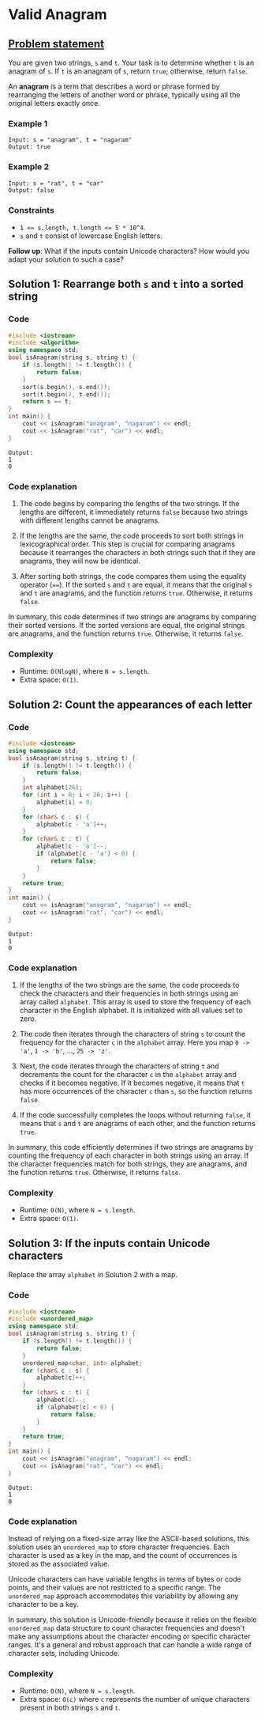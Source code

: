 # Valid Anagram

## [Problem statement](https://leetcode.com/problems/valid-anagram/)

You are given two strings, `s` and `t`. Your task is to determine whether `t` is an anagram of `s`. If `t` is an anagram of `s`, return `true`; otherwise, return `false`.

An **anagram** is a term that describes a word or phrase formed by rearranging the letters of another word or phrase, typically using all the original letters exactly once. 

### Example 1
```text
Input: s = "anagram", t = "nagaram"
Output: true
```

### Example 2
```text
Input: s = "rat", t = "car"
Output: false
``` 

### Constraints

* `1 <= s.length, t.length <= 5 * 10^4`.
* `s` and `t` consist of lowercase English letters.
 

**Follow up**: What if the inputs contain Unicode characters? How would you adapt your solution to such a case?

## Solution 1: Rearrange both `s` and `t` into a sorted string

### Code
```cpp
#include <iostream>
#include <algorithm>
using namespace std;
bool isAnagram(string s, string t) {
    if (s.length() != t.length()) {
        return false;
    }
    sort(s.begin(), s.end());
    sort(t.begin(), t.end());
    return s == t;
}
int main() {
    cout << isAnagram("anagram", "nagaram") << endl;
    cout << isAnagram("rat", "car") << endl;
}
```
```text
Output:
1
0
```

### Code explanation

1. The code begins by comparing the lengths of the two strings. If the lengths are different, it immediately returns `false` because two strings with different lengths cannot be anagrams.

2. If the lengths are the same, the code proceeds to sort both strings in lexicographical order. This step is crucial for comparing anagrams because it rearranges the characters in both strings such that if they are anagrams, they will now be identical.

3. After sorting both strings, the code compares them using the equality operator (`==`). If the sorted `s` and `t` are equal, it means that the original `s` and `t` are anagrams, and the function returns `true`. Otherwise, it returns `false`.

In summary, this code determines if two strings are anagrams by comparing their sorted versions. If the sorted versions are equal, the original strings are anagrams, and the function returns `true`. Otherwise, it returns `false`. 

### Complexity
* Runtime: `O(NlogN)`, where `N = s.length`.
* Extra space: `O(1)`.


## Solution 2: Count the appearances of each letter

### Code
```cpp
#include <iostream>
using namespace std;
bool isAnagram(string s, string t) {
    if (s.length() != t.length()) {
        return false;
    }
    int alphabet[26];
    for (int i = 0; i < 26; i++) {
        alphabet[i] = 0;
    }
    for (char& c : s) {
        alphabet[c - 'a']++;
    }
    for (char& c : t) {
        alphabet[c - 'a']--;
        if (alphabet[c - 'a'] < 0) {
            return false;
        }
    }
    return true;    
}
int main() {
    cout << isAnagram("anagram", "nagaram") << endl;
    cout << isAnagram("rat", "car") << endl;
}
```
```text
Output:
1
0
```

### Code explanation

1. If the lengths of the two strings are the same, the code proceeds to check the characters and their frequencies in both strings using an array called `alphabet`. This array is used to store the frequency of each character in the English alphabet. It is initialized with all values set to zero.

2. The code then iterates through the characters of string `s` to count the frequency for the character `c` in the `alphabet` array. Here you map `0 -> 'a'`, `1 -> 'b'`, ..., `25 -> 'z'`.

3. Next, the code iterates through the characters of string `t` and decrements the count for the character `c` in the `alphabet` array and checks if it becomes negative. If it becomes negative, it means that `t` has more occurrences of the character `c` than `s`, so the function returns `false`.

4. If the code successfully completes the loops without returning `false`, it means that `s` and `t` are anagrams of each other, and the function returns `true`.

In summary, this code efficiently determines if two strings are anagrams by counting the frequency of each character in both strings using an array. If the character frequencies match for both strings, they are anagrams, and the function returns `true`. Otherwise, it returns `false`. 

### Complexity
* Runtime: `O(N)`, where `N = s.length`.
* Extra space: `O(1)`.

## Solution 3: If the inputs contain Unicode characters

Replace the array `alphabet` in Solution 2 with a map.

### Code
```cpp
#include <iostream>
#include <unordered_map>
using namespace std;
bool isAnagram(string s, string t) {
    if (s.length() != t.length()) {
        return false;
    }
    unordered_map<char, int> alphabet;
    for (char& c : s) {
        alphabet[c]++;
    }
    for (char& c : t) {
        alphabet[c]--;
        if (alphabet[c] < 0) {
            return false;
        }
    }
    return true;    
}
int main() {
    cout << isAnagram("anagram", "nagaram") << endl;
    cout << isAnagram("rat", "car") << endl;
}
```
```text
Output:
1
0
```

### Code explanation

Instead of relying on a fixed-size array like the ASCII-based solutions, this solution uses an `unordered_map` to store character frequencies. Each character is used as a key in the map, and the count of occurrences is stored as the associated value.

Unicode characters can have variable lengths in terms of bytes or code points, and their values are not restricted to a specific range. The `unordered_map` approach accommodates this variability by allowing any character to be a key.

In summary, this solution is Unicode-friendly because it relies on the flexible `unordered_map` data structure to count character frequencies and doesn't make any assumptions about the character encoding or specific character ranges. It's a general and robust approach that can handle a wide range of character sets, including Unicode.

### Complexity
* Runtime: `O(N)`, where `N = s.length`.
* Extra space: `O(c)` where `c` represents the number of unique characters present in both strings `s` and `t`.




